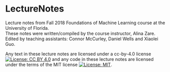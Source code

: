 # LectureNotes
Lecture notes from Fall 2018 Foundations of Machine Learning course at the University of Florida. <br>
These notes were written/compiled by the course instructor, Alina Zare. Edited by teaching assistants: Connor McCurley, Daniel Wells and Xiaolei Guo.<br>

Any text in these lecture notes are licensed under a cc-by-4.0 license [![License: CC BY 4.0](https://img.shields.io/badge/License-CC%20BY%204.0-lightgrey.svg)](https://creativecommons.org/licenses/by/4.0/) and any code in these lecture notes are licensed under the terms of the MIT license [![License: MIT](https://img.shields.io/badge/License-MIT-yellow.svg)](https://opensource.org/licenses/MIT).


